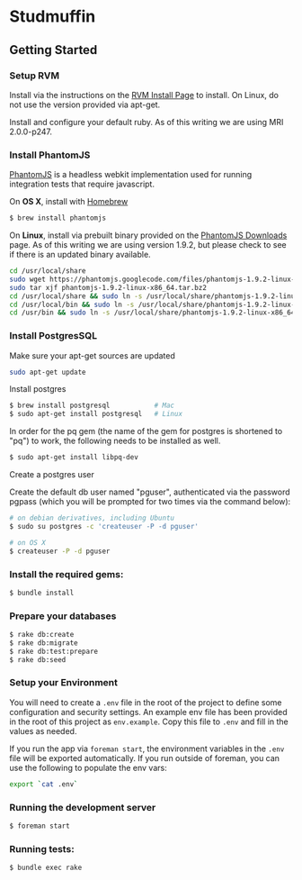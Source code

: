Studmuffin
==========

Getting Started
---------------

### Setup RVM

Install via the instructions on the [RVM Install Page][] to install. On Linux, do
not use the version provided via apt-get.

Install and configure your default ruby. As of this writing we are using
MRI 2.0.0-p247.

[RVM Install Page]: http://rvm.io/rvm/install

### Install PhantomJS

[PhantomJS][] is a headless webkit implementation used for running integration
tests that require javascript.

On **OS X**, install with [Homebrew][]

``` sh
$ brew install phantomjs
```

On **Linux**, install via prebuilt binary provided on the [PhantomJS Downloads][]
page. As of this writing we are using version 1.9.2, but please check to see
if there is an updated binary available.

``` sh
cd /usr/local/share
sudo wget https://phantomjs.googlecode.com/files/phantomjs-1.9.2-linux-x86_64.tar.bz2
sudo tar xjf phantomjs-1.9.2-linux-x86_64.tar.bz2
cd /usr/local/share && sudo ln -s /usr/local/share/phantomjs-1.9.2-linux-x86_64/bin/phantomjs
cd /usr/local/bin && sudo ln -s /usr/local/share/phantomjs-1.9.2-linux-x86_64/bin/phantomjs
cd /usr/bin && sudo ln -s /usr/local/share/phantomjs-1.9.2-linux-x86_64/bin/phantomjs
```

[PhantomJS]: http://phantomjs.org/
[Homebrew]: http://brew.sh/
[PhantomJS Downloads]: http://phantomjs.org/download.html

### Install PostgresSQL
Make sure your apt-get sources are updated

``` sh
sudo apt-get update
```

Install postgres

``` sh
$ brew install postgresql           # Mac
$ sudo apt-get install postgresql   # Linux
```

In order for the pq gem (the name of the gem for postgres is shortened to "pq") to work, the following needs to be installed as well.

``` sh
$ sudo apt-get install libpq-dev
```

Create a postgres user

Create the default db user named "pguser", authenticated via the password pgpass (which you will be prompted for two times via the command below):
``` sh
# on debian derivatives, including Ubuntu
$ sudo su postgres -c 'createuser -P -d pguser'

# on OS X
$ createuser -P -d pguser
```

### Install the required gems:

``` sh
$ bundle install
```

### Prepare your databases

``` sh
$ rake db:create
$ rake db:migrate
$ rake db:test:prepare
$ rake db:seed
```

### Setup your Environment

You will need to create a `.env` file in the root of the project to define
some configuration and security settings. An example env file has been
provided in the root of this project as `env.example`. Copy this file to
`.env` and fill in the values as needed.

If you run the app via `foreman start`, the environment variables in the
`.env` file will be exported automatically. If you run outside of foreman,
you can use the following to populate the env vars:

``` sh
export `cat .env`
```

### Running the development server

``` sh
$ foreman start
```

### Running tests:

```sh
$ bundle exec rake
```
